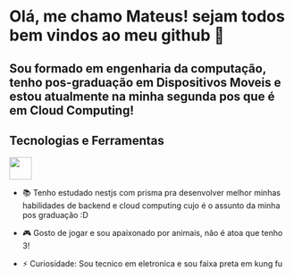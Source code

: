 # Olá, me chamo Mateus! sejam todos bem vindos ao meu github 👋
## Sou formado em engenharia da computação, tenho pos-graduação em Dispositivos Moveis e estou atualmente na minha segunda pos que é em Cloud Computing!


## Tecnologias e Ferramentas
   
  <img src="https://cdn.jsdelivr.net/gh/devicons/devicon/icons/react/react-original.svg" width="40" heigh="40" />
          
          



- 📚 Tenho estudado nestjs com prisma pra desenvolver melhor minhas habilidades de backend e cloud computing cujo é o assunto da minha pos graduação :D

- 🎮 Gosto de jogar e sou apaixonado por animais, não é atoa que tenho 3!

- ⚡ Curiosidade: Sou tecnico em eletronica e sou faixa preta em kung fu



